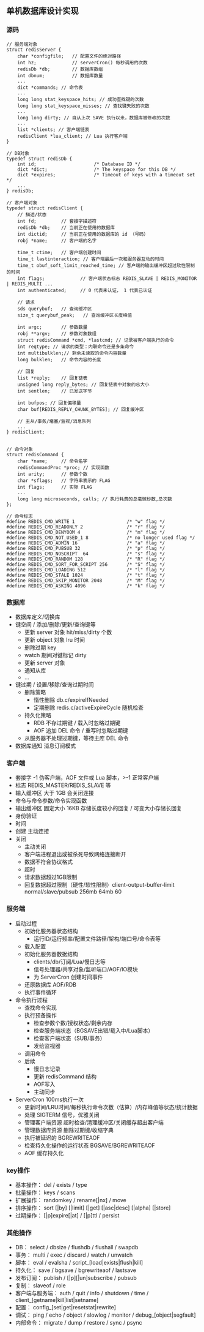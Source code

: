 
## 单机数据库设计实现

### 源码
```
// 服务端对象
struct redisServer {
    char *configfile;   // 配置文件的绝对路径
    int hz;             // serverCron() 每秒调用的次数
    redisDb *db;        // 数据库数组
    int dbnum;          // 数据库数量
    ...
    dict *commands; // 命令表
    ...
    long long stat_keyspace_hits; // 成功查找键的次数
    long long stat_keyspace_misses; // 查找键失败的次数
    ...
    long long dirty; // 自从上次 SAVE 执行以来，数据库被修改的次数
    ...
    list *clients; // 客户端链表
    redisClient *lua_client; // Lua 执行客户端
}

// DB对象
typedef struct redisDb {
    int id;                     /* Database ID */
    dict *dict;                 /* The keyspace for this DB */
    dict *expires;              /* Timeout of keys with a timeout set */
    ...
} redisDb;

// 客户端对象
typedef struct redisClient {
    // 描述/状态
    int fd;         // 套接字描述符
    redisDb *db;    // 当前正在使用的数据库
    int dictid;     // 当前正在使用的数据库的 id （号码）
    robj *name;     // 客户端的名字

    time_t ctime;   // 客户端创建时间
    time_t lastinteraction; // 客户端最后一次和服务器互动的时间
    time_t obuf_soft_limit_reached_time; // 客户端的输出缓冲区超过软性限制的时间
    int flags;             // 客户端状态标志 REDIS_SLAVE | REDIS_MONITOR | REDIS_MULTI ...
    int authenticated;     // 0 代表未认证， 1 代表已认证

    // 请求
    sds querybuf;   // 查询缓冲区
    size_t querybuf_peak;   // 查询缓冲区长度峰值

    int argc;       // 参数数量
    robj **argv;    // 参数对象数组
    struct redisCommand *cmd, *lastcmd; // 记录被客户端执行的命令
    int reqtype; // 请求的类型：内联命令还是多条命令
    int multibulklen;// 剩余未读取的命令内容数量 
    long bulklen;   // 命令内容的长度

    // 回复
    list *reply;    // 回复链表
    unsigned long reply_bytes; // 回复链表中对象的总大小
    int sentlen;    // 已发送字节

    int bufpos; // 回复偏移量
    char buf[REDIS_REPLY_CHUNK_BYTES]; // 回复缓冲区

    // 主从/事务/堵塞/监视/消息队列
    ...
} redisClient;


// 命令对象
struct redisCommand {
    char *name;     // 命令名字
    redisCommandProc *proc; // 实现函数
    int arity;      // 参数个数
    char *sflags;   // 字符串表示的 FLAG
    int flags;      // 实际 FLAG
    ...
    long long microseconds, calls; // 执行耗费的总毫微秒数,总次数
};

// 命令标志
#define REDIS_CMD_WRITE 1                   /* "w" flag */
#define REDIS_CMD_READONLY 2                /* "r" flag */
#define REDIS_CMD_DENYOOM 4                 /* "m" flag */
#define REDIS_CMD_NOT_USED_1 8              /* no longer used flag */
#define REDIS_CMD_ADMIN 16                  /* "a" flag */
#define REDIS_CMD_PUBSUB 32                 /* "p" flag */
#define REDIS_CMD_NOSCRIPT  64              /* "s" flag */
#define REDIS_CMD_RANDOM 128                /* "R" flag */
#define REDIS_CMD_SORT_FOR_SCRIPT 256       /* "S" flag */
#define REDIS_CMD_LOADING 512               /* "l" flag */
#define REDIS_CMD_STALE 1024                /* "t" flag */
#define REDIS_CMD_SKIP_MONITOR 2048         /* "M" flag */
#define REDIS_CMD_ASKING 4096               /* "k" flag */

```

### 数据库
- 数据库定义/切换库
- 键空间 / 添加/删除/更新/查询键等
    - 更新 server 对象 hit/miss/dirty 个数
    - 更新 object 对象 lru 时间
    - 删除过期 key
    - watch 期间对键标记 dirty
    - 更新 server 对象 
    - 通知从库
    - ...
- 键过期 / 设置/移除/查询过期时间
    - 删除策略
        - 惰性删除 db.c/expireIfNeeded
        - 定期删除 redis.c/activeExpireCycle 随机检查
    - 持久化策略
        - RDB 不存过期键 / 载入时忽略过期键
        - AOF 追加 DEL 命令 / 重写时忽略过期键
    - 从服务器不处理过期键，等待主库 DEL 命令
- 数据库通知 消息订阅模式

### 客户端
- 套接字 -1 伪客户端，AOF 文件或 Lua 脚本，>-1 正常客户端
- 标志 REDIS_MASTER/REDIS_SLAVE 等
- 输入缓冲区 大于 1GB 会关闭连接
- 命令与命令参数/命令实现函数
- 输出缓冲区 固定大小 16KB 存储长度较小的回复 / 可变大小存储长回复
- 身份验证
- 时间
- 创建 主动连接
- 关闭 
    - 主动关闭
    - 客户端进程退出或被杀死导致网络连接断开
    - 数据不符合协议格式
    - 超时
    - 请求数据超过1GB限制
    - 回复数据超过限制（硬性/软性限制）client-output-buffer-limit normal/slave/pubsub 256mb 64mb 60 

### 服务端
- 启动过程
    - 初始化服务器状态结构 
        - 运行ID/运行频率/配置文件路径/架构/端口号/命令表等
    - 载入配置
    - 初始化服务器数据结构
        - clients/db/订阅/Lua/慢日志等
        - 信号处理器/共享对象/监听端口/AOF/IO模块
        - 为 ServerCron 创建时间事件
    - 还原数据库 AOF/RDB
    - 执行事件循环
- 命令执行过程
    - 查找命令实现
    - 执行预备操作 
        - 检查参数个数/授权状态/剩余内存
        - 检查服务端状态（BGSAVE出错/载入中/Lua脚本）
        - 检查客户端状态（SUB/事务）
        - 发给监视器
    - 调用命令
    - 后续
        - 慢日志记录
        - 更新 redisCommand 结构
        - AOF写入
        - 主动同步
- ServerCron 100ms执行一次
    - 更新时间/LRU时间/每秒执行命令次数（估算）/内存峰值等状态/统计数据
    - 处理 SIGTERM 信号，优雅关闭
    - 管理客户端资源 超时检查/清理缓冲区/关闭缓存超出客户端
    - 管理数据库资源 删除过期键/收缩字典
    - 执行被延迟的 BGREWRITEAOF
    - 检查持久化操作的运行状态 BGSAVE/BGREWRITEAOF
    - AOF 缓存持久化

### key操作
  - 基本操作： del / exists / type
  - 批量操作： keys / scans
  - 扩展操作： randomkey / rename[|nx] / move
  - 排序操作： sort [|by] [|limit] [|get] [|asc|desc] [|alpha] [|store]
  - 过期操作： [|p]expire[|at] / [|p]ttl / persist

### 其他操作
  - DB： select / dbsize / flushdb / flushall / swapdb
  - 事务： multi / exec / discard / watch / unwatch
  - 脚本： eval / evalsha / script_[load|exists|flush|kill]
  - 持久化： save / bgsave / bgrewriteaof / lastsave
  - 发布订阅： publish / [|p][|un]subscribe / pubsub
  - 复制： slaveof / role
  - 客户端与服务端： auth / quit / info / shutdown / time / client_[getname|kill|list|setname]
  - 配置： config_[set|get|resetstat|rewrite]
  - 调试： ping / echo / object / slowlog / monitor / debug_[object|segfault]
  - 内部命令： migrate / dump / restore / sync / psync

